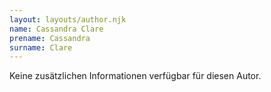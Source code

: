 ```yaml
---
layout: layouts/author.njk
name: Cassandra Clare
prename: Cassandra
surname: Clare
---
```

Keine zusätzlichen Informationen verfügbar für diesen Autor.
